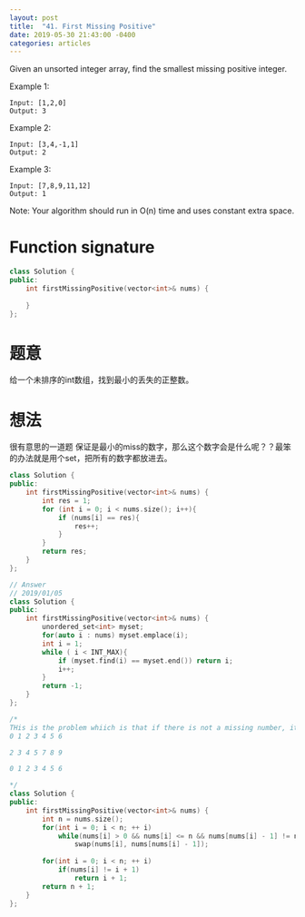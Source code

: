 ```yaml
---
layout: post
title:  "41. First Missing Positive"
date: 2019-05-30 21:43:00 -0400
categories: articles
---
```

Given an unsorted integer array, find the smallest missing positive integer.

Example 1:
```
Input: [1,2,0]
Output: 3
```
Example 2:
```
Input: [3,4,-1,1]
Output: 2
```
Example 3:
```
Input: [7,8,9,11,12]
Output: 1
```
Note:
Your algorithm should run in O(n) time and uses constant extra space.
# Function signature
```c++
class Solution {
public:
    int firstMissingPositive(vector<int>& nums) {
        
    }
};
```
# 题意
给一个未排序的int数组，找到最小的丢失的正整数。
# 想法
很有意思的一道题
保证是最小的miss的数字，那么这个数字会是什么呢？？最笨的办法就是用个set，把所有的数字都放进去。
```c++
class Solution {
public:
    int firstMissingPositive(vector<int>& nums) {
    	int res = 1;
    	for (int i = 0; i < nums.size(); i++){
    		if (nums[i] == res){
    			res++;
    		}
    	}
        return res;
    }
};
```
```c++
// Answer
// 2019/01/05
class Solution {
public:
    int firstMissingPositive(vector<int>& nums) {
        unordered_set<int> myset;
        for(auto i : nums) myset.emplace(i);
        int i = 1;
        while ( i < INT_MAX){
            if (myset.find(i) == myset.end()) return i;
            i++;
        }
        return -1;
    }
};
```
```c++
/*
THis is the problem whiich is that if there is not a missing number, it must be 
0 1 2 3 4 5 6

2 3 4 5 7 8 9

0 1 2 3 4 5 6

*/
class Solution {
public:
    int firstMissingPositive(vector<int>& nums) {
        int n = nums.size();
        for(int i = 0; i < n; ++ i)
            while(nums[i] > 0 && nums[i] <= n && nums[nums[i] - 1] != nums[i]) // nums[i] <= n which means that it still in the scope of the array.
                swap(nums[i], nums[nums[i] - 1]);
        
        for(int i = 0; i < n; ++ i)
            if(nums[i] != i + 1)
                return i + 1;
        return n + 1;
    }
};
```